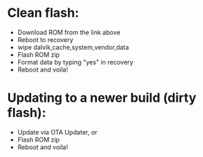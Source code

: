 # Clean flash:
- Download ROM from the link above
- Reboot to recovery
- wipe dalvik,cache,system,vendor,data 
- Flash ROM zip
- Format data by typing "yes" in recovery
- Reboot and voila!

# Updating to a newer build (dirty flash):
- Update via OTA Updater, or
- Flash ROM zip
- Reboot and voila!

